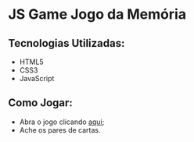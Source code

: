 # JS Game Jogo da Memória


## Tecnologias Utilizadas:
  - HTML5
  - CSS3
  - JavaScript


## Como Jogar:
  - Abra o jogo clicando [aqui](https://nataliabrunelli.github.io/jogo-da-memoria/);
  - Ache os pares de cartas.
